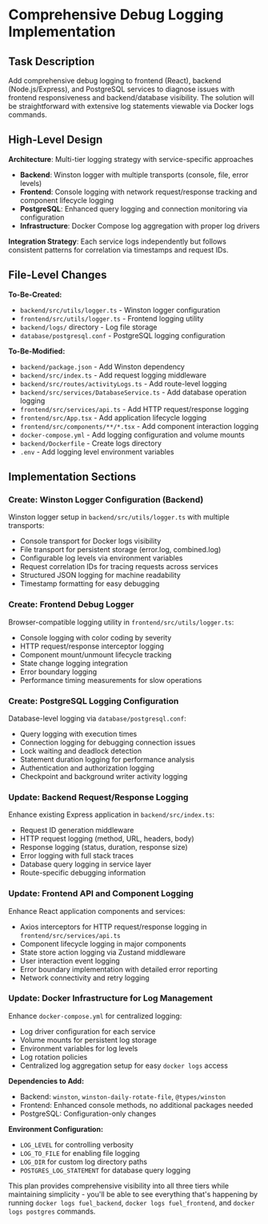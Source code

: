 # Comprehensive Debug Logging Implementation

## Task Description
Add comprehensive debug logging to frontend (React), backend (Node.js/Express), and PostgreSQL services to diagnose issues with frontend responsiveness and backend/database visibility. The solution will be straightforward with extensive log statements viewable via Docker logs commands.

## High-Level Design
**Architecture**: Multi-tier logging strategy with service-specific approaches
- **Backend**: Winston logger with multiple transports (console, file, error levels)
- **Frontend**: Console logging with network request/response tracking and component lifecycle logging
- **PostgreSQL**: Enhanced query logging and connection monitoring via configuration
- **Infrastructure**: Docker Compose log aggregation with proper log drivers

**Integration Strategy**: Each service logs independently but follows consistent patterns for correlation via timestamps and request IDs.

## File-Level Changes

**To-Be-Created:**
- `backend/src/utils/logger.ts` - Winston logger configuration
- `frontend/src/utils/logger.ts` - Frontend logging utility
- `backend/logs/` directory - Log file storage
- `database/postgresql.conf` - PostgreSQL logging configuration

**To-Be-Modified:**
- `backend/package.json` - Add Winston dependency
- `backend/src/index.ts` - Add request logging middleware
- `backend/src/routes/activityLogs.ts` - Add route-level logging
- `backend/src/services/DatabaseService.ts` - Add database operation logging
- `frontend/src/services/api.ts` - Add HTTP request/response logging
- `frontend/src/App.tsx` - Add application lifecycle logging
- `frontend/src/components/**/*.tsx` - Add component interaction logging
- `docker-compose.yml` - Add logging configuration and volume mounts
- `backend/Dockerfile` - Create logs directory
- `.env` - Add logging level environment variables

## Implementation Sections

### Create: Winston Logger Configuration (Backend)
Winston logger setup in `backend/src/utils/logger.ts` with multiple transports:
- Console transport for Docker logs visibility
- File transport for persistent storage (error.log, combined.log)
- Configurable log levels via environment variables
- Request correlation IDs for tracing requests across services
- Structured JSON logging for machine readability
- Timestamp formatting for easy debugging

### Create: Frontend Debug Logger
Browser-compatible logging utility in `frontend/src/utils/logger.ts`:
- Console logging with color coding by severity
- HTTP request/response interceptor logging
- Component mount/unmount lifecycle tracking
- State change logging integration
- Error boundary logging
- Performance timing measurements for slow operations

### Create: PostgreSQL Logging Configuration
Database-level logging via `database/postgresql.conf`:
- Query logging with execution times
- Connection logging for debugging connection issues
- Lock waiting and deadlock detection
- Statement duration logging for performance analysis
- Authentication and authorization logging
- Checkpoint and background writer activity logging

### Update: Backend Request/Response Logging
Enhance existing Express application in `backend/src/index.ts`:
- Request ID generation middleware
- HTTP request logging (method, URL, headers, body)
- Response logging (status, duration, response size)
- Error logging with full stack traces
- Database query logging in service layer
- Route-specific debugging information

### Update: Frontend API and Component Logging
Enhance React application components and services:
- Axios interceptors for HTTP request/response logging in `frontend/src/services/api.ts`
- Component lifecycle logging in major components
- State store action logging via Zustand middleware
- User interaction event logging
- Error boundary implementation with detailed error reporting
- Network connectivity and retry logging

### Update: Docker Infrastructure for Log Management
Enhance `docker-compose.yml` for centralized logging:
- Log driver configuration for each service
- Volume mounts for persistent log storage
- Environment variables for log levels
- Log rotation policies
- Centralized log aggregation setup for easy `docker logs` access

**Dependencies to Add:**
- Backend: `winston`, `winston-daily-rotate-file`, `@types/winston`
- Frontend: Enhanced console methods, no additional packages needed
- PostgreSQL: Configuration-only changes

**Environment Configuration:**
- `LOG_LEVEL` for controlling verbosity
- `LOG_TO_FILE` for enabling file logging
- `LOG_DIR` for custom log directory paths
- `POSTGRES_LOG_STATEMENT` for database query logging

This plan provides comprehensive visibility into all three tiers while maintaining simplicity - you'll be able to see everything that's happening by running `docker logs fuel_backend`, `docker logs fuel_frontend`, and `docker logs postgres` commands.